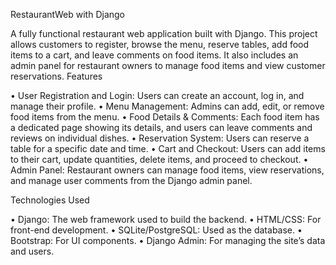 RestaurantWeb with Django

A fully functional restaurant web application built with Django. This project allows customers to register, browse the menu, reserve tables, add food items to a cart, and leave comments on food items. It also includes an admin panel for restaurant owners to manage food items and view customer reservations.
Features

•	User Registration and Login: Users can create an account, log in, and manage their profile.
•	Menu Management: Admins can add, edit, or remove food items from the menu.
•	Food Details & Comments: Each food item has a dedicated page showing its details, and users can leave comments and reviews on individual dishes.
•	Reservation System: Users can reserve a table for a specific date and time.
•	Cart and Checkout: Users can add items to their cart, update quantities, delete items, and proceed to checkout.
•	Admin Panel: Restaurant owners can manage food items, view reservations, and manage user comments from the Django admin panel.


Technologies Used

•	Django: The web framework used to build the backend.
•	HTML/CSS: For front-end development.
•	SQLite/PostgreSQL: Used as the database.
•	Bootstrap: For UI components.
•	Django Admin: For managing the site’s data and users.

